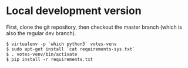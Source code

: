 
# Local development version

First, clone the git repository, then checkout the master branch
(which is also the regular dev branch).

```
$ virtualenv -p `which python3` votes-venv
$ sudo apt-get install `cat requirements-sys.txt`
$ . votes-venv/bin/activate
$ pip install -r requirements.txt
```

